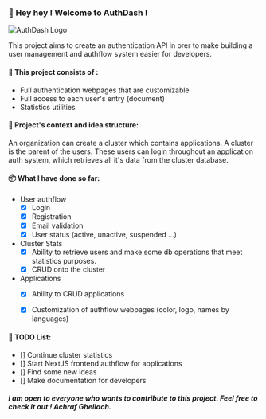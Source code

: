 ### 👋 Hey hey ! Welcome to AuthDash !

![AuthDash Logo](https://achrafghellach.ca/images/projects/png.png)

This project aims to create an authentication API in orer to make building a user management and authflow system easier for developers.

#### 📱 This project consists of :
- Full authentication webpages that are customizable
- Full access to each user's entry (document)
- Statistics utilities

#### 🧠 Project's context and idea structure:
An organization can create a cluster which contains applications. A cluster is the parent of the users. These users can login throughout an application auth system, which retrieves all it's data from the cluster database.

#### 📦 What I have done so far:
- User authflow
    - [x] Login
    - [x] Registration
    - [x] Email validation
    - [x] User status (active, unactive, suspended ...)
- Cluster Stats
    - [x] Ability to retrieve users and make some db operations that meet statistics purposes.
    - [x] CRUD onto the cluster
- Applications 
    - [x] Ability to CRUD applications
    - [x] Customization of authflow webpages (color, logo, names by languages)


#### 📝 TODO List:
- [] Continue cluster statistics
- [] Start NextJS frontend authflow for applications 
- [] Find some new ideas
- [] Make documentation for developers



##### I am open to everyone who wants to contribute to this project. Feel free to check it out ! Achraf Ghellach.